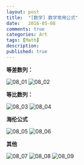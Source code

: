 ```yaml
---
layout: post
title:  "[数学] 数学常用公式"
date:   2016-05-08
comments: true
categories: Art
tags: [Math]
description:
published: true
---
```



**等差数列：**

<img src="{{ site.url }}/images/201605/08_01.png" alt="08_01" />

<img src="{{ site.url }}/images/201605/08_02.png" alt="08_02" />


**等比数列：**

<img src="{{ site.url }}/images/201605/08_03.png" alt="08_03" />

<img src="{{ site.url }}/images/201605/08_04.png" alt="08_04" />


**海伦公式**

<img src="{{ site.url }}/images/201605/08_05.png" alt="08_05" />

<img src="{{ site.url }}/images/201605/08_06.png" alt="08_06" />


**其他**

<img src="{{ site.url }}/images/201605/08_07.png" alt="08_07" />

<img src="{{ site.url }}/images/201605/08_08.png" alt="08_08" />

<img src="{{ site.url }}/images/201605/08_09.png" alt="08_09" />
